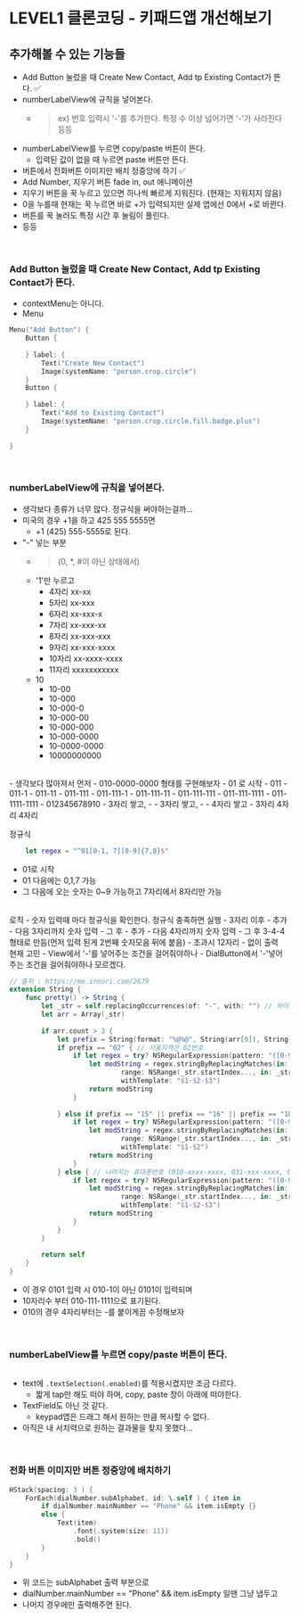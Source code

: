 # LEVEL1 클론코딩 - 키패드앱 개선해보기

## 추가해볼 수 있는 기능들
- Add Button 눌렀을 때 Create New Contact, Add tp Existing Contact가 뜬다. ✅
- numberLabelView에 규칙을 넣어본다.
  - > ex) 번호 입력시 '-'를 추가한다. 특정 수 이상 넘어가면 '-'가 사라진다 등등
- numberLabelView를 누르면 copy/paste 버튼이 뜬다.
  - 입력된 값이 없을 때 누르면 paste 버튼만 뜬다.
- 버튼에서 전화버튼 이미지만 배치 정중앙에 하기 ✅
- Add Number, 지우기 버튼 fade in, out 애니메이션
- 지우기 버튼을 꾹 누르고 있으면 하나씩 빠르게 지워진다. (현재는 지워지지 않음)
- 0을 누를때 현재는 꾹 누르면 바로 +가 입력되지만 실제 앱에선 0에서 +로 바뀐다.
- 버튼를 꾹 눌러도 특정 시간 후 눌림이 풀린다.
- 등등

<br>

### Add Button 눌렀을 때 Create New Contact, Add tp Existing Contact가 뜬다.
- contextMenu는 아니다.
- Menu
```swift
Menu("Add Button") {
    Button {
        
    } label: {
        Text("Create New Contact")
        Image(systemName: "person.crop.circle")
    }
    Button {
        
    } label: {
        Text("Add to Existing Contact")
        Image(systemName: "person.crop.circle.fill.badge.plus")
    }
    
}
```

<br>

### numberLabelView에 규칙을 넣어본다.
- 생각보다 종류가 너무 많다. 정규식을 써야하는걸까...
- 미국의 경우 +1을 하고 425 555 5555면
  - +1 (425) 555-5555로 된다. 
- "-" 넣는 부분
  - > (0, *, #이 아닌 상태에서)
  - '1'만 누르고
    - 4자리 xx-xx
    - 5자리 xx-xxx
    - 6자리 xx-xxx-x
    - 7자리 xx-xxx-xx
    - 8자리 xx-xxx-xxx
    - 9자리 xx-xxx-xxxx
    - 10자리 xx-xxxx-xxxx
    - 11자리 xxxxxxxxxxx
  - 10
    - 10-00
    - 10-000
    - 10-000-0
    - 10-000-00
    - 10-000-000
    - 10-000-0000
    - 10-0000-0000
    - 10000000000  
<br>
- 생각보다 많아져서 먼저
- 010-0000-0000 형태를 구현해보자
  - 01 로 시작
  - 011
  - 011-1
  - 011-11
  - 011-111
  - 011-111-1
  - 011-111-11
  - 011-111-111
  - 011-111-1111
  - 011-1111-1111
  - 012345678910
  - 3자리 쌓고, -
  - 3자리 쌓고, -
  - 4자리 쌓고
  - 3자리 4자리 4자리

정규식
```swift    
    let regex = "^01[0-1, 7][0-9]{7,8}$"
```
- 01로 시작
- 01 다음에는 0,1,7 가능
- 그 다음에 오는 숫자는 0~9 가능하고 7자리에서 8자리만 가능  
<br>
로직
  - 숫자 입력때 마다 정규식을 확인한다. 정규식 충족하면 실행
  - 3자리 이후 - 추가
  - 다음 3자리까지 숫자 입력
  - 그 후 - 추가
  - 다음 4자리까지 숫자 입력
  - 그 후 3-4-4 형태로 만듬(먼저 입력 된게 2번째 숫자모음 뒤에 붙음)
  - 초과시 12자리 - 없이 출력
<br>
현재 고민
- View에서 '-'를 넣어주는 조건을 걸어줘야하나
- DialButton에서 '-'넣어주는 조건을 걸어줘야하나 모르겠다.

```swift
// 출처 : https://me.innori.com/2679
extension String {
    func pretty() -> String {
        let _str = self.replacingOccurrences(of: "-", with: "") // 하이픈 모두 빼준다
        let arr = Array(_str)
        
        if arr.count > 3 {
            let prefix = String(format: "%@%@", String(arr[0]), String(arr[1]))
            if prefix == "02" { // 서울지역은 02번호
                if let regex = try? NSRegularExpression(pattern: "([0-9]{2})([0-9]{3,4})([0-9]{4})", options: .caseInsensitive) {
                    let modString = regex.stringByReplacingMatches(in: _str, options: [],
                            range: NSRange(_str.startIndex..., in: _str),
                            withTemplate: "$1-$2-$3")
                    return modString
                }
                
            } else if prefix == "15" || prefix == "16" || prefix == "18" {
                if let regex = try? NSRegularExpression(pattern: "([0-9]{4})([0-9]{4})", options: .caseInsensitive) {
                    let modString = regex.stringByReplacingMatches(in: _str, options: [],
                            range: NSRange(_str.startIndex..., in: _str),
                            withTemplate: "$1-$2")
                    return modString
                }
            } else { // 나머지는 휴대폰번호 (010-xxxx-xxxx, 031-xxx-xxxx, 061-xxxx-xxxx 식이라 상관무)
                if let regex = try? NSRegularExpression(pattern: "([0-9]{3})([0-9]{3,4})([0-9]{4})", options: .caseInsensitive) {
                    let modString = regex.stringByReplacingMatches(in: _str, options: [],
                            range: NSRange(_str.startIndex..., in: _str),
                            withTemplate: "$1-$2-$3")
                    return modString
                }
            }
        }
        
        return self
    }
}
```
- 이 경우 0101 입력 시 010-1이 아닌 0101이 입력되며
- 10자리수 부터 010-111-1111으로 표기된다.
- 010의 경우 4자리부터는 -를 붙이게끔 수정해보자

<br>

### numberLabelView를 누르면 copy/paste 버튼이 뜬다.
```swift
```
- text에 ```.textSelection(.enabled)```를 적용시켰지만 조금 다르다.
  - 짧게 tap만 해도 떠야 하며, copy, paste 창이 아래에 떠야한다.
- TextField도 아닌 것 같다. 
  - keypad앱은 드래그 해서 원하는 만큼 복사할 수 없다.
- 아직은 내 서치력으로 원하는 결과물을 찾지 못했다...

<br>

### 전화 버튼 이미지만 버튼 정중앙에 배치하기
```swift
HStack(spacing: 3 ) {
    ForEach(dialNumber.subAlphabet, id: \.self ) { item in
        if dialNumber.mainNumber == "Phone" && item.isEmpty {}
        else {
            Text(item)
                .font(.system(size: 11))
                .bold()
        }
    }
}
```
- 위 코드는 subAlphabet 출력 부분으로
- dialNumber.mainNumber == "Phone" && item.isEmpty 일땐 그냥 냅두고
- 나머지 경우에만 출력해주면 된다.